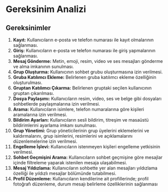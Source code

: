 # Gereksinim Analizi

## Gereksinimler
1. **Kayıt:**  Kullanıcıların e-posta ve telefon numarası ile kayıt olmalarının sağlanması.
2. **Giriş:** Kullanıcıların e-posta ve telefon numarası ile giriş yapmalarının sağlanması.
3. **Mesaj Gönderme:**  Metin, emoji, resim, video ve ses mesajları gönderme ve alma imkanının sunulması.
4. **Grup Oluşturma:** Kullanıcının sohbet grubu oluşturmasına izin verilmesi.
5. **Gruba Katılımcı Ekleme:** Belirlenen gruba katılımcı ekleme özelliğinin oluşturulması.
6. **Gruptan Katılımcı Çıkarma:** Belirlenen gruptaki seçilen kullanıcının gruptan çıkarılması.
7. **Dosya Paylaşımı:**  Kullanıcıların resim, video, ses ve belge gibi dosyaları sohbetlerde paylaşmalarına izin verilmesi.
8. **Arama:**  Kullanıcıların isimlere, telefon numaralarına göre kişileri aramalarına izin verilmesi.
9. **Bildirim Ayarları:**  Kullanıcıların sesli bildirim, titreşim ve masaüstü bildirimlerini ayarlama imkanı sunulması.
10. **Grup Yönetimi:**  Grup yöneticilerinin grup üyelerini eklemelerini ve kaldırmalarını, grup isimlerini, resimlerini ve açıklamalarını düzenlemelerine izin verilmesi.
11. **Engelleme İşlevi:**  Kullanıcıların istenmeyen kişileri engelleme yetkisinin verilmesi.
12. **Sohbet Geçmişini Arama:** Kullanıcıların sohbet geçmişine göre mesajlar içinde filtreleme yaparak istenilen mesaja ulaşabilmesi.
13. **Mesaj Yıldızlama:** Kullanıcıların sohbette yer alan mesajları yıldızlama özelliği ile yıldızlı mesajlar bölümünde tutabilmesi.
14. **Profil Düzenleme:** Kullanıcıların kendilerine ait profillerinde; profil fotoğrafı düzenleme, durum mesajı belirleme özelliklerinin sağlanması
